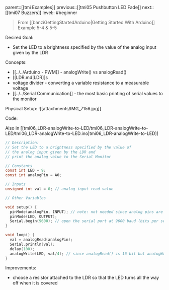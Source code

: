 parent::[[tmi Examples]]
previous::[[tmi05 Pushbutton LED Fade]]
next:: [[tmi07 Buzzers]]
level:: #beginner

> From [[banziGettingStartedArduino|Getting Started With Arduino]] Example 5-4 & 5-5

Desired Goal:
- Set the LED to a brightness specified by the value of the analog input given by the LDR 

Concepts:
- [[../../Arduino - PWM]] -  analogWrite() vs analogRead()
- [[LDR.md|LDR]]s
- voltage divider - converting a variable resistance to a measurable voltage
- [[../../Serial Communication]] - the most basic printing of serial values to the monitor

Physical Setup:
![[attachments/IMG_7156.jpg]]


Code:

Also in [[tmi06_LDR-analogWrite-to-LED/tmi06_LDR-analogWrite-to-LED/tmi06_LDR-analogWrite-to-LED.ino|tmi06_LDR-analogWrite-to-LED]]

``` c
// Description:
// Set the LED to a brightness specified by the value of 
// the analog input given by the LDR and
// print the analog value to the Serial Monitor

// Constants
const int LED = 9;
const int analogPin = A0;

// Inputs
unsigned int val = 0; // analog input read value

// Other Variables

void setup() {
  pinMode(analogPin, INPUT); // note: not needed since analog pins are INPUT by default
  pinMode(LED, OUTPUT);
  Serial.begin(9600); // open the serial port at 9600 baud (bits per second)
}

void loop() {
  val = analogRead(analogPin);
  Serial.println(val);
  delay(100);
  analogWrite(LED, val/4); // since analogRead() is 16 bit but analogWrite is 8 bit ()
}

```

Improvements:
- choose a resistor attached to the LDR so that the LED turns all the way off when it is covered